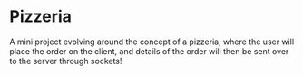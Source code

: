 # Pizzeria
A mini project evolving around the concept of a pizzeria, where the user will place the order on the client, and details of the order will then be sent over to the server through sockets!
